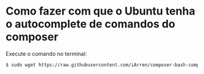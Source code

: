 # Como fazer com que o Ubuntu tenha o autocomplete de comandos do composer

Execute o comando no terminal:

```bash
$ sudo wget https://raw.githubusercontent.com/iArren/composer-bash-completion/master/composer -P /etc/bash_completion.d/
```
